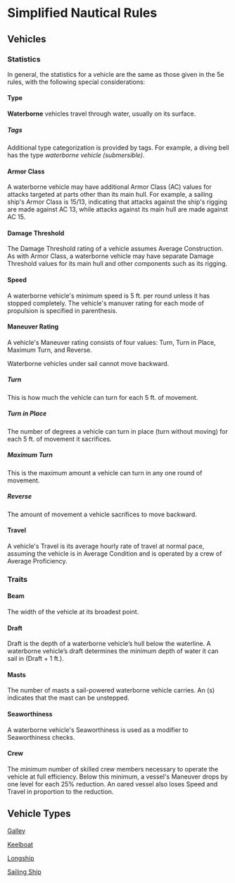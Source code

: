 # Simplified Nautical Rules

## Vehicles

### Statistics

In general, the statistics for a vehicle are the same as those given in the 5e rules, with the following special considerations:

#### Type

**Waterborne** vehicles travel through water, usually on its surface.

##### Tags

Additional type categorization is provided by tags. For example, a diving bell has the type _waterborne vehicle (submersible)_.

#### Armor Class

A waterborne vehicle may have additional Armor Class (AC) values for attacks targeted at parts other than its main hull. For example, a sailing ship's Armor Class is 15/13, indicating that attacks against the ship's rigging are made against AC 13, while attacks against its main hull are made against AC 15.

#### Damage Threshold

The Damage Threshold rating of a vehicle assumes Average Construction. As with Armor Class, a waterborne vehicle may have separate Damage Threshold values for its main hull and other components such as its rigging.

#### Speed

A waterborne vehicle's minimum speed is 5 ft. per round unless it has stopped completely. The vehicle's manuver rating for each mode of propulsion is specified in parenthesis. 

#### Maneuver Rating

A vehicle's Maneuver rating consists of four values: Turn, Turn in Place, Maximum Turn, and Reverse.

Waterborne vehicles under sail cannot move backward.  

##### Turn

This is how much the vehicle can turn for each 5 ft. of movement.  

##### Turn in Place

The number of degrees a vehicle can turn in place (turn without moving) for each 5 ft. of movement it sacrifices.

##### Maximum Turn

This is the maximum amount a vehicle can turn in any one round of movement.

##### Reverse

The amount of movement a vehicle sacrifices to move backward.

#### Travel

A vehicle's Travel is its average hourly rate of travel at normal pace, assuming the vehicle is in Average Condition and is operated by a crew of Average Proficiency.

### Traits

#### Beam

The width of the vehicle at its broadest point.

#### Draft

Draft is the depth of a waterborne vehicle’s hull below the waterline. A waterborne vehicle’s draft determines the minimum depth of water it can sail in (Draft + 1 ft.).

#### Masts

The number of masts a sail-powered waterborne vehicle carries. An (s) indicates that the mast can be unstepped.

#### Seaworthiness

A waterborne vehicle's Seaworthiness is used as a modifier to Seaworthiness checks.

#### Crew

The minimum number of skilled crew members necessary to operate the vehicle at full efficiency. Below this minimum, a vessel's Maneuver drops by one level for each 25% reduction. An oared vessel also loses Speed and Travel in proportion to the reduction.  

## Vehicle Types

[Galley](Galley.md)

[Keelboat](Keelboat.md)

[Longship](Longship.md)

[Sailing Ship](SailingShip.md)